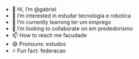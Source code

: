 - 👋 Hi, I’m @gabriel
- 👀 I’m interested in estudar tecnologia e robotica
- 🌱 I’m currently learning ter um emprego
- 💞️ I’m looking to collaborate on em prededorismo
- 📫 How to reach me facudade
- 😄 Pronouns: estudos 
- ⚡ Fun fact: federacao

<!---
gabriel-2345/gabriel-2345 is a ✨ special ✨ repository because its `README.md` (this file) appears on your GitHub profile.
You can click the Preview link to take a look at your changes.
--->
